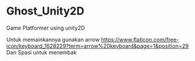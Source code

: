# Ghost_Unity2D
Game Platformer using unity2D

Untuk memainkannya gunakan arrow 
https://www.flaticon.com/free-icon/keyboard_1628229?term=arrow%20keyboard&page=1&position=29
Dan Spasi untuk menembak
